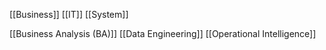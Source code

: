 

[[Business]]
[[IT]]
[[System]]


[[Business Analysis (BA)]]
[[Data Engineering]]
[[Operational Intelligence]]